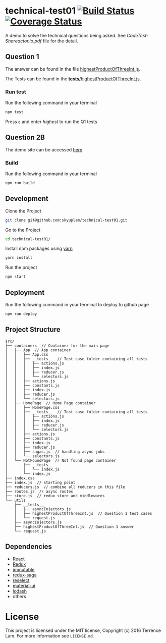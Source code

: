 # technical-test01 [![Build Status](https://travis-ci.org/skyuplam/technical-test01.svg?branch=master)](https://travis-ci.org/skyuplam/technical-test01) [![Coverage Status](https://coveralls.io/repos/github/skyuplam/technical-test01/badge.svg?branch=master)](https://coveralls.io/github/skyuplam/technical-test01?branch=master)
A demo to solve the technical questions being asked. See *CodeTest-Shareactor.io.pdf* file for the detail.

## Question 1

The answer can be found in the file [highestProductOfThreeInt.js](src/utils/highestProductOfThreeInt.js).

The Tests can be found in the [__tests__/highestProductOfThreeInt.js](src/utils/__tests__/highestProductOfThreeInt.js).

### Run test

Run the following command in your terminal

```bash
npm test
```
Press `q` and enter *highest* to run the Q1 tests

## Question 2B

The demo site can be accessed [here](https://skyuplam.github.io/technical-test01/#/).

### Build

Run the following command in your terminal

```bash
npm run build
```

## Development

Clone the Project

```bash
git clone git@github.com:skyuplam/technical-test01.git
```

Go to the Project

```bash
cd technical-test01/
```

Install npm packages using [yarn](https://yarnpkg.com/)

```bash
yarn install
```

Run the project

```bash
npm start
```

## Deployment

Run the following command in your terminal to deploy to github page

```bash
npm run deploy
```

## Project Structure

```
src/
├── containers  // Container for the main page
│   ├── App  // App container
│   │   ├── App.css
│   │   ├── __tests__  // Test case folder containing all tests
│   │   │   ├── actions.js
│   │   │   ├── index.js
│   │   │   ├── reducer.js
│   │   │   └── selectors.js
│   │   ├── actions.js
│   │   ├── constants.js
│   │   ├── index.js
│   │   ├── reducer.js
│   │   └── selectors.js
│   ├── HomePage  // Home Page container
│   │   ├── HomePage.css
│   │   ├── __tests__  // Test case folder containing all tests
│   │   │   ├── actions.js
│   │   │   ├── index.js
│   │   │   ├── reducer.js
│   │   │   └── selectors.js
│   │   ├── actions.js
│   │   ├── constants.js
│   │   ├── index.js
│   │   ├── reducer.js
│   │   ├── sagas.js  // handling async jobs
│   │   └── selectors.js
│   └── NotFoundPage  // Not found page container
│       ├── __tests__
│       │   └── index.js
│       └── index.js
├── index.css
├── index.js  // starting point
├── reducers.js  // combine all reducers in this file
├── routes.js  // async routes
├── store.js  // redux store and middlewares
└── utils
    ├── __tests__
    │   ├── asyncInjectors.js
    │   ├── highestProductOfThreeInt.js  // Question 1 test cases
    │   └── request.js
    ├── asyncInjectors.js
    ├── highestProductOfThreeInt.js  // Question 1 answer
    └── request.js
```


## Dependencies

+ [React](https://github.com/facebook/react)
+ [Redux](https://github.com/reactjs/redux)
+ [immutable](https://facebook.github.io/immutable-js/)
+ [redux-saga](https://github.com/yelouafi/redux-saga)
+ [reselect](https://github.com/reactjs/reselect)
+ [material-ui](https://github.com/callemall/material-ui)
+ [lodash](https://github.com/lodash/lodash)
+ others


# License

This project is licensed under the MIT license, Copyright (c) 2016 Terrence Lam. For more information see `LICENSE.md`.

